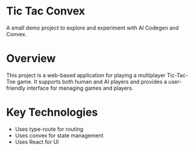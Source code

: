 # Tic Tac Convex

A small demo project to explore and experiment with AI Codegen and Convex.

# Overview

This project is a web-based application for playing a multiplayer Tic-Tac-Toe game. It supports both human and AI players and provides a user-friendly interface for managing games and players.

# Key Technologies

+ Uses type-route for routing
+ Uses convex for state management
+ Uses React for UI
